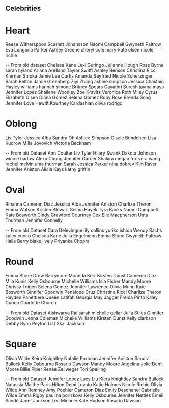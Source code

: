 ## Celebrities

# Heart

Reese Witherspoon
Scarlett Johansson
Naomi Campbell
Gwyneth Paltrow
Eva Longoria Parker
Ashley Greene
cheryl cole
mary-kate olsen
nicole richie

-- From old dataset
Chelsea Kane
Lexi Guringo
Julianne Hough
Rose Byrne
sarah hyland
Ariana Arellano
Taylor Switft
Ashley Benson
Christina Ricci
Kiernan Shipka
Jamie Lee Curtis
Amanda Seyfried
Nicole Scherzinger
Sarah Belton
Jamie Greenberg
Ziyi Zhang 
ashlee simpson
Jessica Chastain
Hayley williams
hannah simone
Britney Spears
Gayathri Suresh
jayma mays
Jennifer Lopez
Shailene Woodley
Zoe Kravitz
Veronica Roth
Miley Cyrus
Elizabeth Olsen
Diana Gómez
Selena Gomez 
Ruby Rose
Brenda Song 
Jennifer Love Hewitt
Kourtney Kardashian
olivia rodrigo


# Oblong
Liv Tyler
Jessica Alba
Sandra Oh
Ashlee Simpson
Gisele Bündchen
Lisa Kudrow
Milla Jovovich
Victoria Beckham

-- From old Dataset
Ann Coulter
Liv Tyler
Hilary Swank
Dakota Johnson
winnie harlow
Alexa Chung
Jennifer Garner 
Shakira
megan fox
vera wang
rachel melvin
uma thurman
Sarah Jessica Parker
nina dobrev
Kim Raver
Jennifer Aniston
Alicia Keys
kathy griffin 


# Oval
Rihanna
Cameron Diaz
Jessica Alba
Jennifer Aniston
Charlize Theron
Emma Watson
Kristen Stewart
Selma Hayek
Tyra Banks
Naomi Campbell
Kate Bosworth
Cindy Crawford
Courtney Cox
Elle Macpherson
Uma Thurman
Jennifer Connelly

-- From old Dataset
Cara Delevingne
lily collins
yuriko ishida
Wendy Sachs
kaley cuoco 
Chelsea Kane
Julia Engelmann
Emma Stone 
Gwyneth Paltrow
Halle Berry
blake lively
Priyanka Chopra



# Round
Emma Stone
Drew Barrymore
Miranda Kerr
Kirsten Dunst
Cameron Diaz
Mila Kunis
Kelly Osbourne
Michelle Williams
Isla Fisher
Mandy Moore
Chrissy Teigen
Selena Gomez
Jennifer Lawrence
Olivia Munn
Kate Bosworth
Ginnifer Goodwin
Penélope Cruz
Christina Ricci
Charlize Theron
Hayden Panettiere
Queen Latifah
Georgia May Jagger
Freida Pinto
Kaley Cuoco
Charlotte Church

-- From old Dataset
Aishwarya Rai
sarah michelle gellar
Julia Stiles
Ginnifer Goodwin
Jenna Coleman
Michelle Williams
Kirsten Dunst
Kelly clarkson
Debby Ryan
Peyton List
Skai Jackson



# Square 
Olivia Wilde
Keira Knightley
Natalie Portman
Jennifer Aniston
Sandra Bullock
Kelly Osbourne
Rosario Dawson
Mandy Moore
Angelina Jolie
Demi Moore
Billie Piper
Renée Zellweger
Tori Spelling

-- From old Dataset
Jennifer Lopez 
Lucy Liu
Kiera Knightley
Sandra Bullock
Natassia Malthe
Paris Hilton
Demi Lovato
Katie Holmes
Nicole Richie
Olivia Wilde
Ann Romney
Amy Poehler
Cameron Diaz
Emily Deschanel
Gabriella Wilde
Emma Rigby
paulina porizkova 
Kelly Osbourne
Jennifer Nettles
Emeli Sandé
Janet Jackson
Lea Michele
Kate Hudson
Rosario Dawson


